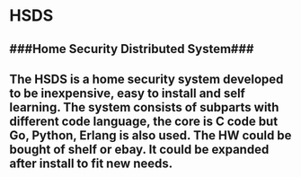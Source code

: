 # HSDS #
###Home Security Distributed System###
---
The **HSDS** is a home security system developed to be inexpensive, easy to install and self learning. The system consists of subparts with different code language, the core is C code but Go, Python, Erlang is also used. The HW could be bought of shelf or ebay. It could be expanded after install to fit new needs. 
---


